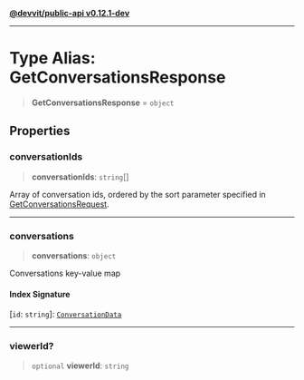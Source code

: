[**@devvit/public-api v0.12.1-dev**](../../README.md)

---

# Type Alias: GetConversationsResponse

> **GetConversationsResponse** = `object`

## Properties

<a id="conversationids"></a>

### conversationIds

> **conversationIds**: `string`[]

Array of conversation ids, ordered by the sort parameter specified in [GetConversationsRequest](GetConversationsRequest.md).

---

<a id="conversations"></a>

### conversations

> **conversations**: `object`

Conversations key-value map

#### Index Signature

\[`id`: `string`\]: [`ConversationData`](ConversationData.md)

---

<a id="viewerid"></a>

### viewerId?

> `optional` **viewerId**: `string`
